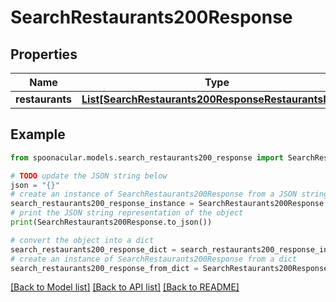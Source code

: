 # SearchRestaurants200Response


## Properties

Name | Type | Description | Notes
------------ | ------------- | ------------- | -------------
**restaurants** | [**List[SearchRestaurants200ResponseRestaurantsInner]**](SearchRestaurants200ResponseRestaurantsInner.md) |  | [optional] 

## Example

```python
from spoonacular.models.search_restaurants200_response import SearchRestaurants200Response

# TODO update the JSON string below
json = "{}"
# create an instance of SearchRestaurants200Response from a JSON string
search_restaurants200_response_instance = SearchRestaurants200Response.from_json(json)
# print the JSON string representation of the object
print(SearchRestaurants200Response.to_json())

# convert the object into a dict
search_restaurants200_response_dict = search_restaurants200_response_instance.to_dict()
# create an instance of SearchRestaurants200Response from a dict
search_restaurants200_response_from_dict = SearchRestaurants200Response.from_dict(search_restaurants200_response_dict)
```
[[Back to Model list]](../README.md#documentation-for-models) [[Back to API list]](../README.md#documentation-for-api-endpoints) [[Back to README]](../README.md)


